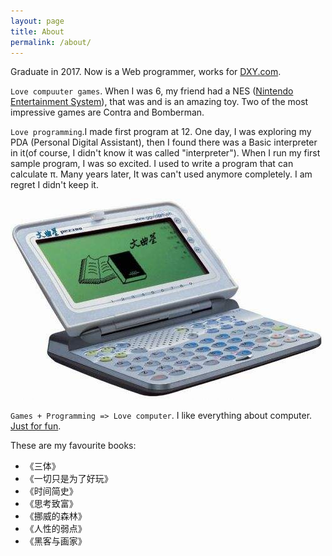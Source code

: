 ```yaml
---
layout: page
title: About
permalink: /about/
---
```



Graduate in 2017. Now is a Web programmer, works for [DXY.com](https://DXY.com).

`Love compuuter games`. When I was 6, my friend had a NES ([Nintendo Entertainment System](https://en.wikipedia.org/wiki/Nintendo_Entertainment_System)), that was and is an amazing toy. Two of the most impressive games are Contra and Bomberman.

`Love programming`.I made first program at 12. One day, I was exploring my PDA (Personal Digital Assistant), then I found there was a Basic interpreter in it(of course, I didn't know it was called "interpreter"). When I run my first sample program, I was so excited. I used to write a program that can calculate π. Many years later, It was can't used anymore completely. I am regret I didn't keep it.

![My first PDA that can programe](/images/wenquxing_open.jpeg "My first PDA that can programe")

`Games + Programming => Love computer`. I like everything about computer. [Just for fun](https://en.wikipedia.org/wiki/Linus_Torvalds#Bibliography).


These are my favourite books:

- 《三体》
- 《一切只是为了好玩》
- 《时间简史》
- 《思考致富》
- 《挪威的森林》
- 《人性的弱点》
- 《黑客与画家》

